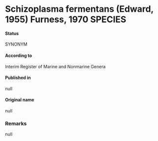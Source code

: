 # Schizoplasma fermentans (Edward, 1955) Furness, 1970 SPECIES

#### Status
SYNONYM

#### According to
Interim Register of Marine and Nonmarine Genera

#### Published in
null

#### Original name
null

### Remarks
null